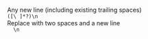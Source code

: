 Any new line (including existing trailing spaces)           
`([\ ]*?)\n`           
Replace with two spaces and a new line           
`  \n`           
<br />           
           

